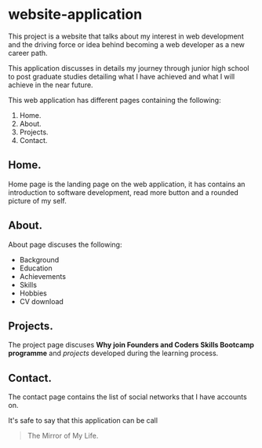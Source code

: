 # website-application

This project is a website that talks about my interest in web development and the driving force or idea behind becoming a web developer as a new career path.

This application discusses in details my journey through junior high school to post graduate studies detailing what I have achieved and what I will achieve in the near future.

This web application has different pages containing the following:

1. Home.
2. About.
3. Projects.
4. Contact.

## Home.

Home page is the landing page on the web application, it has contains an introduction to software development, read more button and a rounded picture of my self.

## About.

About page discuses the following:

- Background
- Education
- Achievements
- Skills
- Hobbies
- CV download

## Projects.

The project page discuses **Why join Founders and Coders Skills Bootcamp programme** and _projects_ developed during the learning process.

## Contact.

The contact page contains the list of social networks that I have accounts on.

It's safe to say that this application can be call

> The Mirror of My Life.
